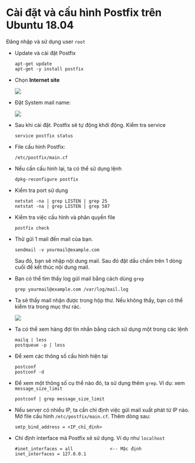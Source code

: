 # Cài đặt và cấu hình Postfix trên Ubuntu 18.04

Đăng nhập và sử dụng user `root`

- Update và cài đặt Postfix
    ```
    apt-get update
    apt-get -y install postfix
    ```

- Chọn **Internet site**

    <img src="https://i.imgur.com/mHF40xe.png">

- Đặt System mail name:
    
    <img src="https://i.imgur.com/xcsQX2Q.png">

- Sau khi cài đặt. Postfix sẽ tự động khởi động. Kiểm tra service
    ```
    service postfix status
    ```

- File cấu hình Postfix:
    ```
    /etc/postfix/main.cf
    ```

- Nếu cần cấu hình lại, ta có thể sử dụng lệnh
    ```
    dpkg-reconfigure postfix
    ```

- Kiểm tra port sử dụng 
    ```
    netstat -na | grep LISTEN | grep 25
    netstat -na | grep LISTEN | grep 587
    ```

- Kiểm tra việc cấu hình và phân quyền file
    ```
    postfix check
    ```

- Thử gửi 1 mail đến mail của bạn.
    ```
    sendmail -v yourmail@example.com
    ```
    Sau đó, bạn sẽ nhập nội dung mail. Sau đó đặt dấu chấm trên 1 dòng cuối để kết thúc nội dung mail.

- Bạn có thể tìm thấy log gửi mail bằng cách dùng `grep`
    ```
    grep yourmail@example.com /var/log/mail.log
    ```

- Ta sẽ thấy mail nhận được trong hộp thư. Nếu không thấy, bạn có thể kiểm tra trong mục thư rác.
    
    <img src="https://i.imgur.com/sS6EpbO.png">

- Ta có thể xem hàng đợi tin nhắn bằng cách sử dụng một trong các lệnh
    ```
    mailq | less
    postqueue -p | less
    ```

- Để xem các thông số cấu hình hiện tại
    ```
    postconf
    postconf -d
    ```

- Để xem một thông số cụ thể nào đó, ta sử dụng thêm `grep`. Ví dụ: xem `message_size_limit`
    ```
    postconf | grep message_size_limit
    ```

- Nếu server có nhiều IP, ta cần chỉ định việc gửi mail xuất phát từ IP nào. Mở file cấu hình `/etc/postfix/main.cf`. Thêm dòng sau:
    ```
    smtp_bind_address = <IP_chỉ_định>
    ```

- Chỉ định interface mà Postfix sẽ sử dụng. Ví dụ như `localhost`
    ```
    #inet_interfaces = all              <-- Mặc định
    inet_interfaces = 127.0.0.1
    ```